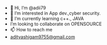- 👋 Hi, I’m @adii79
- 👀 I’m interested in App dev.,cyber security.
- 🌱 I’m currently learning c++., JAVA
- I’m looking to collaborate on OPENSOURCE
- 📫 How to reach me
- adityashigam9755@gmail.com

<!---
adii79/adii79 is a ✨ special ✨ repository because its `README.md` (this file) appears on your GitHub profile.
You can click the Preview link to take a look at your changes.
--->
